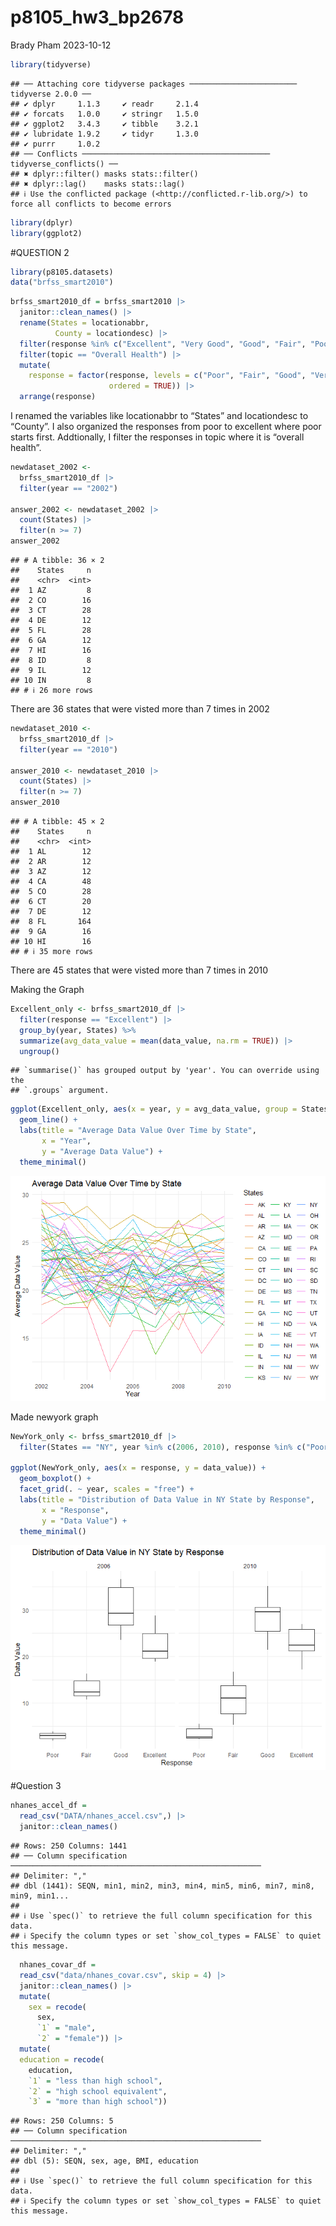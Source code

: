 p8105_hw3_bp2678
================
Brady Pham
2023-10-12

``` r
library(tidyverse)
```

    ## ── Attaching core tidyverse packages ──────────────────────── tidyverse 2.0.0 ──
    ## ✔ dplyr     1.1.3     ✔ readr     2.1.4
    ## ✔ forcats   1.0.0     ✔ stringr   1.5.0
    ## ✔ ggplot2   3.4.3     ✔ tibble    3.2.1
    ## ✔ lubridate 1.9.2     ✔ tidyr     1.3.0
    ## ✔ purrr     1.0.2     
    ## ── Conflicts ────────────────────────────────────────── tidyverse_conflicts() ──
    ## ✖ dplyr::filter() masks stats::filter()
    ## ✖ dplyr::lag()    masks stats::lag()
    ## ℹ Use the conflicted package (<http://conflicted.r-lib.org/>) to force all conflicts to become errors

``` r
library(dplyr)
library(ggplot2)
```

\#QUESTION 2

``` r
library(p8105.datasets)
data("brfss_smart2010")
```

``` r
brfss_smart2010_df = brfss_smart2010 |>
  janitor::clean_names() |>
  rename(States = locationabbr,
          County = locationdesc) |>
  filter(response %in% c("Excellent", "Very Good", "Good", "Fair", "Poor")) |>
  filter(topic == "Overall Health") |>
  mutate(
    response = factor(response, levels = c("Poor", "Fair", "Good", "Very Good", "Excellent"),
                      ordered = TRUE)) |>
  arrange(response)
```

I renamed the variables like locationabbr to “States” and locationdesc
to “County”. I also organized the responses from poor to excellent where
poor starts first. Addtionally, I filter the responses in topic where it
is “overall health”.

``` r
newdataset_2002 <- 
  brfss_smart2010_df |>  
  filter(year == "2002")

answer_2002 <- newdataset_2002 |> 
  count(States) |>  
  filter(n >= 7)
answer_2002
```

    ## # A tibble: 36 × 2
    ##    States     n
    ##    <chr>  <int>
    ##  1 AZ         8
    ##  2 CO        16
    ##  3 CT        28
    ##  4 DE        12
    ##  5 FL        28
    ##  6 GA        12
    ##  7 HI        16
    ##  8 ID         8
    ##  9 IL        12
    ## 10 IN         8
    ## # ℹ 26 more rows

There are 36 states that were visted more than 7 times in 2002

``` r
newdataset_2010 <- 
  brfss_smart2010_df |>  
  filter(year == "2010")

answer_2010 <- newdataset_2010 |> 
  count(States) |>  
  filter(n >= 7)
answer_2010
```

    ## # A tibble: 45 × 2
    ##    States     n
    ##    <chr>  <int>
    ##  1 AL        12
    ##  2 AR        12
    ##  3 AZ        12
    ##  4 CA        48
    ##  5 CO        28
    ##  6 CT        20
    ##  7 DE        12
    ##  8 FL       164
    ##  9 GA        16
    ## 10 HI        16
    ## # ℹ 35 more rows

There are 45 states that were visted more than 7 times in 2010

Making the Graph

``` r
Excellent_only <- brfss_smart2010_df |>
  filter(response == "Excellent") |>
  group_by(year, States) %>%
  summarize(avg_data_value = mean(data_value, na.rm = TRUE)) |>
  ungroup()
```

    ## `summarise()` has grouped output by 'year'. You can override using the
    ## `.groups` argument.

``` r
ggplot(Excellent_only, aes(x = year, y = avg_data_value, group = States, color = States)) +
  geom_line() +
  labs(title = "Average Data Value Over Time by State",
       x = "Year",
       y = "Average Data Value") +
  theme_minimal()
```

![](p8105_hw3_bp2678_files/figure-gfm/unnamed-chunk-6-1.png)<!-- -->

Made newyork graph

``` r
NewYork_only <- brfss_smart2010_df |>
  filter(States == "NY", year %in% c(2006, 2010), response %in% c("Poor", "Fair", "Good", "Very Good", "Excellent"))

ggplot(NewYork_only, aes(x = response, y = data_value)) +
  geom_boxplot() +
  facet_grid(. ~ year, scales = "free") +
  labs(title = "Distribution of Data Value in NY State by Response",
       x = "Response",
       y = "Data Value") +
  theme_minimal()
```

![](p8105_hw3_bp2678_files/figure-gfm/unnamed-chunk-7-1.png)<!-- -->

\#Question 3

``` r
nhanes_accel_df = 
  read_csv("DATA/nhanes_accel.csv",) |>
  janitor::clean_names() 
```

    ## Rows: 250 Columns: 1441
    ## ── Column specification ────────────────────────────────────────────────────────
    ## Delimiter: ","
    ## dbl (1441): SEQN, min1, min2, min3, min4, min5, min6, min7, min8, min9, min1...
    ## 
    ## ℹ Use `spec()` to retrieve the full column specification for this data.
    ## ℹ Specify the column types or set `show_col_types = FALSE` to quiet this message.

``` r
  nhanes_covar_df = 
  read_csv("data/nhanes_covar.csv", skip = 4) |>
  janitor::clean_names() |>
  mutate(
    sex = recode(
      sex,
      `1` = "male",
      `2` = "female")) |>
  mutate(
  education = recode(
    education,
    `1` = "less than high school",
    `2` = "high school equivalent",
    `3` = "more than high school"))
```

    ## Rows: 250 Columns: 5
    ## ── Column specification ────────────────────────────────────────────────────────
    ## Delimiter: ","
    ## dbl (5): SEQN, sex, age, BMI, education
    ## 
    ## ℹ Use `spec()` to retrieve the full column specification for this data.
    ## ℹ Specify the column types or set `show_col_types = FALSE` to quiet this message.
